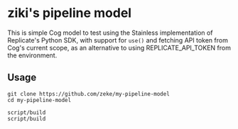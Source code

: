 # ziki's pipeline model

This is simple Cog model to test using the Stainless implementation of Replicate's Python SDK, with support for `use()` and fetching API token from Cog's current scope, as an alternative to using REPLICATE_API_TOKEN from the environment.

## Usage

```
git clone https://github.com/zeke/my-pipeline-model
cd my-pipeline-model

script/build
script/build
```